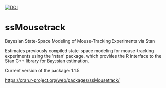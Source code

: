 [![DOI](https://zenodo.org/badge/165551215.svg)](https://zenodo.org/badge/latestdoi/165551215)


# ssMousetrack
Bayesian State-Space Modeling of Mouse-Tracking Experiments via Stan

Estimates previously compiled state-space modeling for mouse-tracking experiments using the 'rstan' package, which provides the R interface to the Stan C++ library for Bayesian estimation.

Current version of the package: 1.1.5

https://cran.r-project.org/web/packages/ssMousetrack/


